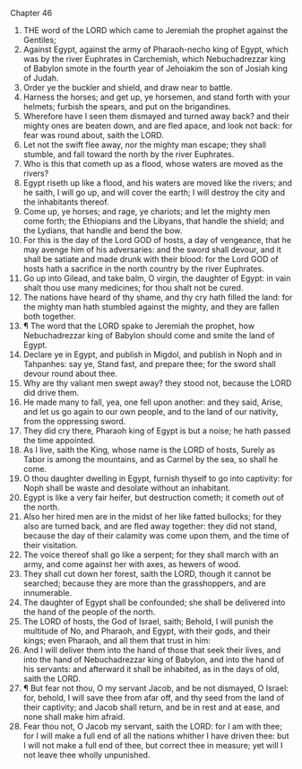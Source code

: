 

Chapter 46

1. THE word of the LORD which came to Jeremiah the prophet against the Gentiles;
2. Against Egypt, against the army of Pharaoh-necho king of Egypt, which was by the river Euphrates in Carchemish, which Nebuchadrezzar king of Babylon smote in the fourth year of Jehoiakim the son of Josiah king of Judah.
3. Order ye the buckler and shield, and draw near to battle.
4. Harness the horses; and get up, ye horsemen, and stand forth with your helmets; furbish the spears, and put on the brigandines.
5. Wherefore have I seen them dismayed and turned away back?  and their mighty ones are beaten down, and are fled apace, and look not back: for fear was round about, saith the LORD.
6. Let not the swift flee away, nor the mighty man escape; they shall stumble, and fall toward the north by the river Euphrates.
7. Who is this that cometh up as a flood, whose waters are moved as the rivers?
8. Egypt riseth up like a flood, and his waters are moved like the rivers; and he saith, I will go up, and will cover the earth; I will destroy the city and the inhabitants thereof.
9. Come up, ye horses; and rage, ye chariots; and let the mighty men come forth; the Ethiopians and the Libyans, that handle the shield; and the Lydians, that handle and bend the bow.
10. For this is the day of the Lord GOD of hosts, a day of vengeance, that he may avenge him of his adversaries: and the sword shall devour, and it shall be satiate and made drunk with their blood: for the Lord GOD of hosts hath a sacrifice in the north country by the river Euphrates.
11. Go up into Gilead, and take balm, O virgin, the daughter of Egypt: in vain shalt thou use many medicines; for thou shalt not be cured.
12. The nations have heard of thy shame, and thy cry hath filled the land: for the mighty man hath stumbled against the mighty, and they are fallen both together.
13. ¶ The word that the LORD spake to Jeremiah the prophet, how Nebuchadrezzar king of Babylon should come and smite the land of Egypt.
14. Declare ye in Egypt, and publish in Migdol, and publish in Noph and in Tahpanhes: say ye, Stand fast, and prepare thee; for the sword shall devour round about thee.
15. Why are thy valiant men swept away?  they stood not, because the LORD did drive them.
16. He made many to fall, yea, one fell upon another: and they said, Arise, and let us go again to our own people, and to the land of our nativity, from the oppressing sword.
17. They did cry there, Pharaoh king of Egypt is but a noise; he hath passed the time appointed.
18. As I live, saith the King, whose name is the LORD of hosts, Surely as Tabor is among the mountains, and as Carmel by the sea, so shall he come.
19. O thou daughter dwelling in Egypt, furnish thyself to go into captivity: for Noph shall be waste and desolate without an inhabitant.
20. Egypt is like a very fair heifer, but destruction cometh; it cometh out of the north.
21. Also her hired men are in the midst of her like fatted bullocks; for they also are turned back, and are fled away together: they did not stand, because the day of their calamity was come upon them, and the time of their visitation.
22. The voice thereof shall go like a serpent; for they shall march with an army, and come against her with axes, as hewers of wood.
23. They shall cut down her forest, saith the LORD, though it cannot be searched; because they are more than the grasshoppers, and are innumerable.
24. The daughter of Egypt shall be confounded; she shall be delivered into the hand of the people of the north.
25. The LORD of hosts, the God of Israel, saith; Behold, I will punish the multitude of No, and Pharaoh, and Egypt, with their gods, and their kings; even Pharaoh, and all them that trust in him:
26. And I will deliver them into the hand of those that seek their lives, and into the hand of Nebuchadrezzar king of Babylon, and into the hand of his servants: and afterward it shall be inhabited, as in the days of old, saith the LORD.
27. ¶ But fear not thou, O my servant Jacob, and be not dismayed, O Israel: for, behold, I will save thee from afar off, and thy seed from the land of their captivity; and Jacob shall return, and be in rest and at ease, and none shall make him afraid.
28. Fear thou not, O Jacob my servant, saith the LORD: for I am with thee; for I will make a full end of all the nations whither I have driven thee: but I will not make a full end of thee, but correct thee in measure; yet will I not leave thee wholly unpunished.
